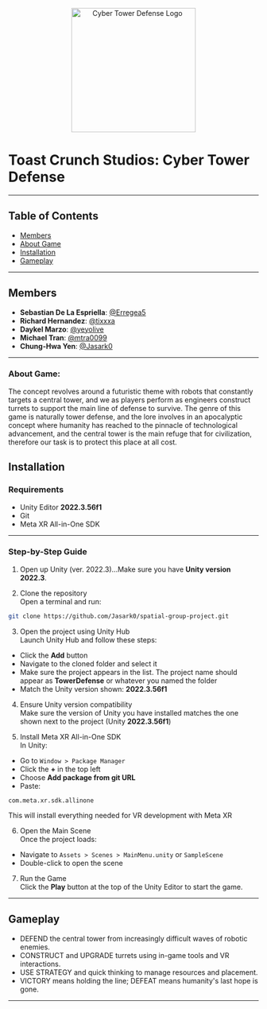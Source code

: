 <p align="center">
  <img src="" alt="Cyber Tower Defense Logo" width="250"/>
</p>


# Toast Crunch Studios: Cyber Tower Defense
---

## Table of Contents
- [Members](#members)
- [About Game](#about-game)
- [Installation](#installation)
- [Gameplay](#gameplay)

---

## Members
- **Sebastian De La Espriella**: [@Erregea5](https://github.com/Erregea5)
- **Richard Hernandez**: [@tixxxa](https://github.com/tixxxa)
- **Daykel Marzo**: [@yeyolive](https://github.com/yeyolive)
- **Michael Tran**: [@mtra0099](https://github.com/mtra0099)
- **Chung-Hwa Yen**: [@Jasark0](https://github.com/Jasark0)

---

### About Game:
The concept revolves around a futuristic theme with robots that constantly targets a central tower, 
and we as players perform as engineers construct turrets to support the main line of defense to survive.
The genre of this game is naturally tower defense, and the lore involves in an apocalyptic concept 
where humanity has reached to the pinnacle of technological advancement, and the central tower is the main
refuge that for civilization, therefore our task is to protect this place at all cost.


## Installation

### Requirements
- Unity Editor **2022.3.56f1**
- Git
- Meta XR All-in-One SDK

---

### Step-by-Step Guide

1. Open up Unity (ver. 2022.3)...Make sure you have **Unity version 2022.3**.

2. Clone the repository  
Open a terminal and run:
```bash
git clone https://github.com/Jasark0/spatial-group-project.git
```

3. Open the project using Unity Hub  
Launch Unity Hub and follow these steps:
- Click the **Add** button
- Navigate to the cloned folder and select it
- Make sure the project appears in the list. The project name should appear as **TowerDefense** or whatever you named the folder
- Match the Unity version shown: **2022.3.56f1**

4. Ensure Unity version compatibility  
Make sure the version of Unity you have installed matches the one shown next to the project (Unity **2022.3.56f1**)

5. Install Meta XR All-in-One SDK  
In Unity:
- Go to `Window > Package Manager`
- Click the **+** in the top left
- Choose **Add package from git URL**
- Paste:
```text
com.meta.xr.sdk.allinone
```
This will install everything needed for VR development with Meta XR

6. Open the Main Scene  
Once the project loads:
- Navigate to `Assets > Scenes > MainMenu.unity` or `SampleScene`
- Double-click to open the scene

7. Run the Game  
Click the **Play** button at the top of the Unity Editor to start the game.

---

## Gameplay

- DEFEND the central tower from increasingly difficult waves of robotic enemies.
- CONSTRUCT and UPGRADE turrets using in-game tools and VR interactions.
- USE STRATEGY and quick thinking to manage resources and placement.
- VICTORY means holding the line; DEFEAT means humanity's last hope is gone.

---